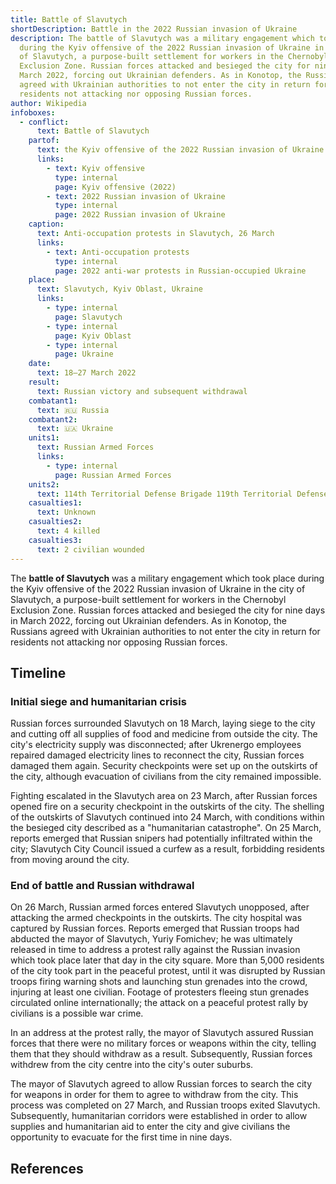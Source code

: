```yaml
---
title: Battle of Slavutych
shortDescription: Battle in the 2022 Russian invasion of Ukraine
description: The battle of Slavutych was a military engagement which took place
  during the Kyiv offensive of the 2022 Russian invasion of Ukraine in the city
  of Slavutych, a purpose-built settlement for workers in the Chernobyl
  Exclusion Zone. Russian forces attacked and besieged the city for nine days in
  March 2022, forcing out Ukrainian defenders. As in Konotop, the Russians
  agreed with Ukrainian authorities to not enter the city in return for
  residents not attacking nor opposing Russian forces.
author: Wikipedia
infoboxes:
  - conflict:
      text: Battle of Slavutych
    partof:
      text: the Kyiv offensive of the 2022 Russian invasion of Ukraine
      links:
        - text: Kyiv offensive
          type: internal
          page: Kyiv offensive (2022)
        - text: 2022 Russian invasion of Ukraine
          type: internal
          page: 2022 Russian invasion of Ukraine
    caption:
      text: Anti-occupation protests in Slavutych, 26 March
      links:
        - text: Anti-occupation protests
          type: internal
          page: 2022 anti-war protests in Russian-occupied Ukraine
    place:
      text: Slavutych, Kyiv Oblast, Ukraine
      links:
        - type: internal
          page: Slavutych
        - type: internal
          page: Kyiv Oblast
        - type: internal
          page: Ukraine
    date:
      text: 18–27 March 2022
    result:
      text: Russian victory and subsequent withdrawal
    combatant1:
      text: 🇷🇺 Russia
    combatant2:
      text: 🇺🇦 Ukraine
    units1:
      text: Russian Armed Forces
      links:
        - type: internal
          page: Russian Armed Forces
    units2:
      text: 114th Territorial Defense Brigade 119th Territorial Defense Brigade
    casualties1:
      text: Unknown
    casualties2:
      text: 4 killed
    casualties3:
      text: 2 civilian wounded
---
```


The **battle of Slavutych** was a military engagement which took place during the Kyiv offensive of the 2022 Russian invasion of Ukraine in the city of Slavutych, a purpose-built settlement for workers in the Chernobyl Exclusion Zone. Russian forces attacked and besieged the city for nine days in March 2022, forcing out Ukrainian defenders. As in Konotop, the Russians agreed with Ukrainian authorities to not enter the city in return for residents not attacking nor opposing Russian forces.

## Timeline


### Initial siege and humanitarian crisis
Russian forces surrounded Slavutych on 18 March, laying siege to the city and cutting off all supplies of food and medicine from outside the city. The city's electricity supply was disconnected; after Ukrenergo employees repaired damaged electricity lines to reconnect the city, Russian forces damaged them again. Security checkpoints were set up on the outskirts of the city, although evacuation of civilians from the city remained impossible.

Fighting escalated in the Slavutych area on 23 March, after Russian forces opened fire on a security checkpoint in the outskirts of the city. The shelling of the outskirts of Slavutych continued into 24 March, with conditions within the besieged city described as a "humanitarian catastrophe". On 25 March, reports emerged that Russian snipers had potentially infiltrated within the city; Slavutych City Council issued a curfew as a result, forbidding residents from moving around the city.

### End of battle and Russian withdrawal
On 26 March, Russian armed forces entered Slavutych unopposed, after attacking the armed checkpoints in the outskirts. The city hospital was captured by Russian forces. Reports emerged that Russian troops had abducted the mayor of Slavutych, Yuriy Fomichev; he was ultimately released in time to address a protest rally against the Russian invasion which took place later that day in the city square. More than 5,000 residents of the city took part in the peaceful protest, until it was disrupted by Russian troops firing warning shots and launching stun grenades into the crowd, injuring at least one civilian. Footage of protesters fleeing stun grenades circulated online internationally; the attack on a peaceful protest rally by civilians is a possible war crime.

In an address at the protest rally, the mayor of Slavutych assured Russian forces that there were no military forces or weapons within the city, telling them that they should withdraw as a result. Subsequently, Russian forces withdrew from the city centre into the city's outer suburbs.

The mayor of Slavutych agreed to allow Russian forces to search the city for weapons in order for them to agree to withdraw from the city. This process was completed on 27 March, and Russian troops exited Slavutych. Subsequently, humanitarian corridors were established in order to allow supplies and humanitarian aid to enter the city and give civilians the opportunity to evacuate for the first time in nine days.

## References
